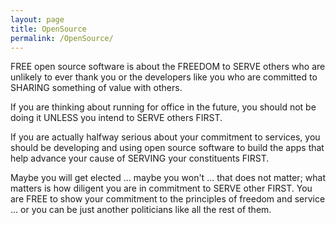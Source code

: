 ```yaml
---
layout: page
title: OpenSource
permalink: /OpenSource/
---
```


FREE open source software is about the FREEDOM to SERVE others who are unlikely to ever thank you or the developers like you who are committed to SHARING something of value with others.

If you are thinking about running for office in the future, you should not be doing it UNLESS you intend to SERVE others FIRST.

If you are actually halfway serious about your commitment to services, you should be developing and using open source software to build the apps that help advance your cause of SERVING your constituents FIRST.  

Maybe you will get elected ... maybe you won't ... that does not matter; what matters is how diligent you are in commitment to SERVE other FIRST. You are FREE to show your commitment to the principles of freedom and service ... or you can be just another politicians like all the rest of them.